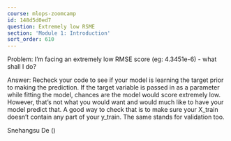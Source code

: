 ```yaml
---
course: mlops-zoomcamp
id: 148d5d0ed7
question: Extremely low RSME
section: 'Module 1: Introduction'
sort_order: 610
---
```


Problem: I’m facing an extremely low RMSE score (eg: 4.3451e-6) - what shall I do?

Answer: Recheck your code to see if your model is learning the target prior to making the prediction. If the target variable is passed in as a parameter while fitting the model, chances are the model would score extremely low. However, that’s not what you would want and would much like to have your model predict that. A good way to check that is to make sure your X_train doesn’t contain any part of your y_train. The same stands for validation too.

Snehangsu De ()


